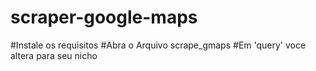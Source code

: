 # scraper-google-maps

#Instale os requisitos
#Abra o Arquivo scrape_gmaps
#Em 'query' voce altera para seu nicho

